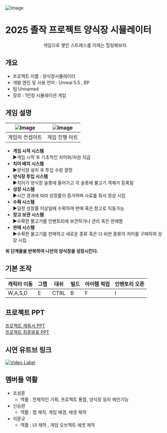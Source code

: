 ![Image](https://github.com/user-attachments/assets/2ad3a2ca-b176-4ec7-9282-f8572d2a48dc)
# 2025 졸작 프로젝트 양식장 시뮬레이터 
<p align="center"> 게임으로 쌓인 스트레스를 이제는 힐링해보자. </p>

 ## 개요 
- 프로젝트 이름 : 양식장시뮬레이터 
- 개발 엔진 및 사용 언어 : Unreal 5.5 , BP 
- 팀 Unnamed
- 장르 : 1인칭 시뮬레이션 게임

## 게임 설명 

|![Image](https://github.com/user-attachments/assets/6f47dfe2-8a9c-443f-8a7a-c3bc3f31ebc1)|![Image](https://github.com/user-attachments/assets/f6229af8-3f92-4384-98b2-dcc210f1bb94)| 
|----------|----------|
| 게임의 컨셉아트   | 게임 진행 아트  |

- **게임 시작 시스템**  
  ▶게임 시작 후 기초적인 치어와/자원 지급 
- **치어 배치 시스템**  
 ▶양식장 설치 후 투입 수량 결정
- **양식장 투입 시스템**  
  ▶치어가 양식장 슬롯에 들어가고 각 슬롯에 물고기 객체가 등록됨
-  **성장 시스템**  
 ▶시간 경과에 따라 성장률이 증가하며 사료를 줘서 정상 시킴
-  **수확 시스템**  
  ▶일정 성장률 이상일때 수확하여 판매 혹은 창고로 이동가능
-  **창고 보관 시스템**  
   ▶수확한 물고기를 인벤토리에 보관하거나 관리 혹은 판매함
-  **판매 시스템**  
  ▶수확한 물고기를 판매하고 새로운 종류 혹은 더 비싼 종류의 치어를 구매하여 성장 시킴  

**위 단계들을 반복하여 나만의 양식장을 성장시킨다.**
## 기본 조작 
| 캐릭터 이동 | 그랩 | 대쉬 | 빌드 | 아이템 픽업 | 인벤토리 오픈 | 
|------|-------|----|----|---|---|
| W,A,S,D | E | CTRL | B | F | I |  


## 프로젝트 PPT

[프로젝트 계획서 PPT](./프로젝트_계획서_ppt.pptx)  
[프로젝트 최종발표 PPT](./unnamed_최종_발표_PPT_git.pptx)

## 시연 유트브 링크 

[![Video Label](http://img.youtube.com/vi/pNeoo6B2bHY/0.jpg)](https://youtu.be/pNeoo6B2bHY)

## 멤버들 역활 
 - 조성훈  
   - 역활 : 전체적인 기획, 프로젝트 통합, 양식장 등의 메인기능 
- 신승완
  - 역활 : 맵 제작, 게임 배경, 에셋 제작
- 이문규
  - 역활 : UI 제작 , 게임 오브젝트 에셋 제작 
